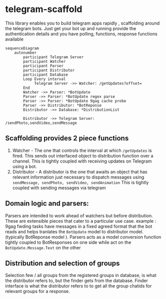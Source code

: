# telegram-scaffold
This library enables you to build telegram apps rapidly , scaffolding around the telegram bots. Just get your bot up and running provide the authentication details and you have polling, functions, response functions available

```mermaid
sequenceDiagram
    autonumber
        participant Telegram Server
        participant Watcher
        participant Parser 
        participant Distributor
        participant Database
        Loop Every interval
             Telegram Server ->> Watcher: /getUpdates?offset=
        End
        Watcher ->> Parser: *BotUpdate 
        Parser ->> Parser: *BotUpdate regex parse
        Parser ->> Parser: *BotUpdate 9gag cache probe 
        Parser ->> Distributor: *BotReponse
        Distributor ->> Database: *DistributionList 

        Distributor ->> Telegram Server: /sendPhoto,sendVideo,sendMessage

```
Scaffolding provides 2 piece functions 
--------
1. Watcher  - The one that controls the interval at which `/getUpdates` is fired. This sends out interfaced object to distribution function over a channel. This is tightly coupled with receiving updates on Telegram using a bot.
2. Distributor - A distributor is the one that awaits an object that has relevant information just necessary to dispatch messages using `sendMessage, sendPhoto, sendVideo, sendAnimation` This is tightly coupled with sending messages via telegram 


Domain logic and parsers:
--------

Parsers are intended to work ahead of watchers but before distribution. These are extensible pieces that cater to a particular use case. 
example : 9gag fwding tasks have messages in a fixed agreed format that the bot reads and helps tranlates the `BotUpdate` model to distributor model. (typically BotReponse model ). Parsers acts as a model conversion function tightly coupled to BotResponses on one side while act on the `BotUpdate.Message.Text` on the other

Distribution and selection of groups
--------
Selection few / all groups from the registered groups in database, is what the distributor refers to, but the finder gets from the database. 
Finder interface is what the distributor refers to to get all the group chatids for relevant groups for a response. 
